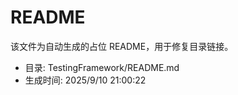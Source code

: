 ﻿# README

该文件为自动生成的占位 README，用于修复目录链接。

- 目录: TestingFramework/README.md
- 生成时间: 2025/9/10 21:00:22

